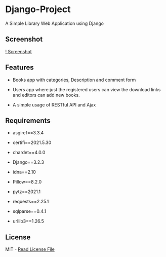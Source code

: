 # Django-Project
A Simple Library Web Application using Django

## Screenshot

[! Screenshot](Screenshot.png)

## Features

* Books app with categories, Description and comment form

* Users app where just the registered users can view the download links and editors can add new books.

* A simple usage of RESTful API and Ajax 

## Requirements

* asgiref==3.3.4

* certifi==2021.5.30

* chardet==4.0.0

* Django==3.2.3

* idna==2.10

* Pillow==8.2.0

* pytz==2021.1

* requests==2.25.1

* sqlparse==0.4.1

* urllib3==1.26.5

## License

MIT - [Read License File](https://github.com/Mulham/Django-Project/blob/main/LICENSE)

